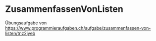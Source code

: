 # ZusammenfassenVonListen
Übungsaufgabe von https://www.programmieraufgaben.ch/aufgabe/zusammenfassen-von-listen/tnz2iyeb
